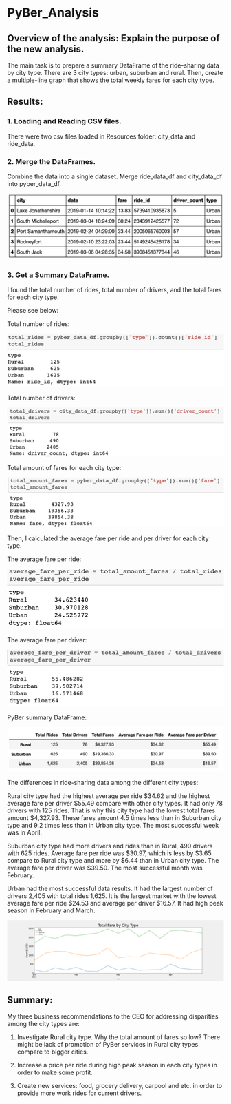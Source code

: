 # PyBer_Analysis
## Overview of the analysis: Explain the purpose of the new analysis.

The main task is to prepare a summary DataFrame of the ride-sharing data by city type. There are 3 city types: urban, suburban and rural. Then, create a multiple-line graph that shows the total weekly fares for each city type. 

## Results:  
### 1. Loading and Reading CSV files. 
There were two csv files loaded in Resources folder: city_data and ride_data.

### 2. Merge the DataFrames.

Combine the data into a single dataset. Merge ride_data_df and city_data_df into pyber_data_df.

![Combine_the_data](Combine_the_data.png)

### 3. Get a Summary DataFrame.

I found the total number of rides, total number of drivers, and the total fares for each city type. 

Please see below:

Total number of rides:

![total_rides](total_rides.png)

Total number of drivers:

![total_drivers](total_drivers.png)

Total amount of fares for each city type:

![total_amount_fares](total_amount_fares.png)

Then, I calculated the average fare per ride and per driver for each city type. 

The average fare per ride:

![average_fare_per_ride](average_fare_per_ride.png)

The average fare per driver:

![average_fare_per_driver](average_fare_per_driver.png)

PyBer summary DataFrame:

![summary01](summary01.png)

The differences in ride-sharing data among the different city types:

Rural city type had the highest average per ride $34.62 and the highest average fare per driver $55.49 compare with other city types. It had only 78 drivers with 125 rides. That is why this city type had the lowest total fares amount $4,327.93. These fares amount 4.5 times less than in Suburban city type and 9.2 times less than in Urban city type. The most successful week was in April.

Suburban city type had more drivers and rides than in Rural, 490 drivers with 625 rides. Average fare per ride was $30.97, which is less by $3.65 compare to Rural city type and more by $6.44 than in Urban city type. The average fare per driver was $39.50. The most successful month was February.

Urban had the most successful data results. It had the largest number of drivers 2,405 with total rides 1,625. It is the largest market with the lowest average fare per ride $24.53 and average per driver $16.57. It had high peak season in February and March.

![PyBer_fare_summary](analysis/PyBer_fare_summary.png)


## Summary: 

My three business recommendations to the CEO for addressing disparities among the city types are:

1. Investigate Rural city type. Why the total amount of fares so low? There might be lack of promotion of PyBer services in Rural city types compare to bigger cities.

2. Increase a price per ride during high peak season in each city types in order to make some profit.

3. Create new services: food, grocery delivery, carpool and etc. in order to provide more work rides for current drivers. 



